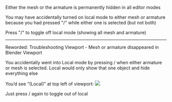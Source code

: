 
Either the mesh or the armature is permanently hidden in all editor modes

You may have accidentally turned on local mode to either mesh or armature because you had pressed "/" while either one is selected (but not both)

Press "/" to toggle off local mode (showing all mesh and armature)

---

Reworded:
Troubleshooting Viewport - Mesh or armature disappeared in Blender Viewport

You accidentally went into Local mode by pressing / when either armature or mesh is selected. Local would only show that one object and hide everything else

You’d see “(Local)” at top left of viewport:
![](https://i.imgur.com/BnCEDv2.png)

Just press / again to toggle out of local